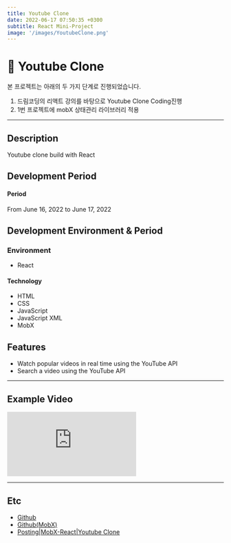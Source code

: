 ```yaml
---
title: Youtube Clone
date: 2022-06-17 07:50:35 +0300
subtitle: React Mini-Project
image: '/images/YoutubeClone.png'
---
```


# :closed_book: Youtube Clone <br/>
본 프로젝트는 아래의 두 가지 단계로 진행되었습니다.<br/>
1. 드림코딩의 리액트 강의를 바탕으로 Youtube Clone Coding진행<br/>
2. 1번 프로젝트에 mobX 상태관리 라이브러리 적용<br/>
___

## Description
Youtube clone build with React
<br/>

## Development Period <br/>
#### Period<br/>
From June 16, 2022 to June 17, 2022 <br/>

## Development Environment & Period <br/>
### Environment<br/>
* React

#### Technology<br/>
* HTML
* CSS
* JavaScript
* JavaScript XML
* MobX

## Features
* Watch popular videos in real time using the YouTube API
* Search a video using the YouTube API

___

## Example Video <br/>
<p><iframe src="https://www.youtube.com/embed/JhVRhdTtp14" frameborder="0" allowfullscreen></iframe></p>

___

## Etc
* [Github](https://github.com/HongDaye71/YoutubeClone)<br/>
* [Github(MobX)](https://github.com/HongDaye71/MobX_YoutubeClone)<br/>
* [Posting|MobX-React|Youtube Clone](https://hongdaye71.github.io/blog/mobx-youtubeclone)<br/>